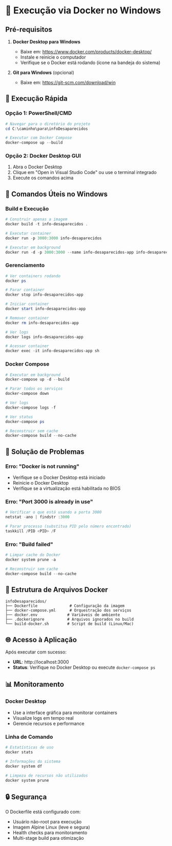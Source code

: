 # 🐳 Execução via Docker no Windows

## Pré-requisitos

1. **Docker Desktop para Windows**
   - Baixe em: https://www.docker.com/products/docker-desktop/
   - Instale e reinicie o computador
   - Verifique se o Docker está rodando (ícone na bandeja do sistema)

2. **Git para Windows** (opcional)
   - Baixe em: https://git-scm.com/download/win

## 🚀 Execução Rápida

### Opção 1: PowerShell/CMD
```powershell
# Navegar para o diretório do projeto
cd C:\caminho\para\infoDesaparecidos

# Executar com Docker Compose
docker-compose up --build
```

### Opção 2: Docker Desktop GUI
1. Abra o Docker Desktop
2. Clique em "Open in Visual Studio Code" ou use o terminal integrado
3. Execute os comandos acima

## 🔧 Comandos Úteis no Windows

### Build e Execução
```powershell
# Construir apenas a imagem
docker build -t info-desaparecidos .

# Executar container
docker run -p 3000:3000 info-desaparecidos

# Executar em background
docker run -d -p 3000:3000 --name info-desaparecidos-app info-desaparecidos
```

### Gerenciamento
```powershell
# Ver containers rodando
docker ps

# Parar container
docker stop info-desaparecidos-app

# Iniciar container
docker start info-desaparecidos-app

# Remover container
docker rm info-desaparecidos-app

# Ver logs
docker logs info-desaparecidos-app

# Acessar container
docker exec -it info-desaparecidos-app sh
```

### Docker Compose
```powershell
# Executar em background
docker-compose up -d --build

# Parar todos os serviços
docker-compose down

# Ver logs
docker-compose logs -f

# Ver status
docker-compose ps

# Reconstruir sem cache
docker-compose build --no-cache
```

## 🐛 Solução de Problemas

### Erro: "Docker is not running"
- Verifique se o Docker Desktop está iniciado
- Reinicie o Docker Desktop
- Verifique se a virtualização está habilitada no BIOS

### Erro: "Port 3000 is already in use"
```powershell
# Verificar o que está usando a porta 3000
netstat -ano | findstr :3000

# Parar processo (substitua PID pelo número encontrado)
taskkill /PID <PID> /F
```

### Erro: "Build failed"
```powershell
# Limpar cache do Docker
docker system prune -a

# Reconstruir sem cache
docker-compose build --no-cache
```

## 📁 Estrutura de Arquivos Docker

```
infoDesaparecidos/
├── Dockerfile              # Configuração da imagem
├── docker-compose.yml      # Orquestração dos serviços
├── docker.env             # Variáveis de ambiente
├── .dockerignore          # Arquivos ignorados no build
└── build-docker.sh        # Script de build (Linux/Mac)
```

## 🌐 Acesso à Aplicação

Após executar com sucesso:
- **URL**: http://localhost:3000
- **Status**: Verifique no Docker Desktop ou execute `docker-compose ps`

## 📊 Monitoramento

### Docker Desktop
- Use a interface gráfica para monitorar containers
- Visualize logs em tempo real
- Gerencie recursos e performance

### Linha de Comando
```powershell
# Estatísticas de uso
docker stats

# Informações do sistema
docker system df

# Limpeza de recursos não utilizados
docker system prune
```

## 🔒 Segurança

O Dockerfile está configurado com:
- Usuário não-root para execução
- Imagem Alpine Linux (leve e segura)
- Health checks para monitoramento
- Multi-stage build para otimização
